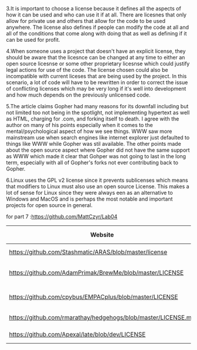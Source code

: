 3.It is important to choose a license because it defines all the aspects of how it can be used and who can use it if at all. There are licesnes that only allow for private use and others that allow for the code to be used anywhere. The license also defines if people can modify the code at all and all of the conditions that come along with doing that as well as defining if it can be used for profit.

4.When someone uses a project that doesn't have an explicit license, they should be aware that the licesnce can be changed at any time to either an open source licesnse or some other proprietary licesnse which could justify legal actions for use of the code. The license chosen could also be incompatible with current liceses that are being used by the project. In this scenario, a lot of code will have to be rewritten in order to correct the issue of conflicting licenses which may be very long if it's well into development and how much depends on the previously unlicensed code.

5.The article claims Gopher had many reasons for its downfall including but not limited too not being in the spotlight, not implementing hypertext as well as HTML, charging for .com, and forking itself to death. I agree with the author on many of his points especially when it comes to the mental/psychological aspect of how we see things. WWW saw more mainstream use when search engines like internet explorer just defaulted to things like WWW while Gopher was stil available. The other points made about the open source aspect where Gopher did not have the same support as WWW which made it clear that Gohper was not going to last in the long term, especially with all of Gopher's forks not ever contributing back to Gopher.

6.Linux uses the GPL v2 license since it prevents sublicenses which means that modifiers to Linux must also use an open source License. This makes a lot of sense for Linux since they were always een as an alternative to Windows and MacOS and is perhaps the most notable and important projects for open source in general.

for part 7 :https://github.com/MattCzyr/Lab04


Website | License Present | License
---------|:----------|:-------
https://github.com/Stashmatic/ARAS/blob/master/license| Yes | MIT License
https://github.com/AdamPrimak/BrewMe/blob/master/LICENSE | Yes | Apache License 2.0
https://github.com/cpybus/EMPACplus/blob/master/LICENSE | Yes | Apache License 2.0
https://github.com/rmarathay/hedgehogs/blob/master/LICENSE.md| Yes | MIT License
https://github.com/Apexal/late/blob/dev/LICENSE | Yes | MIT License
